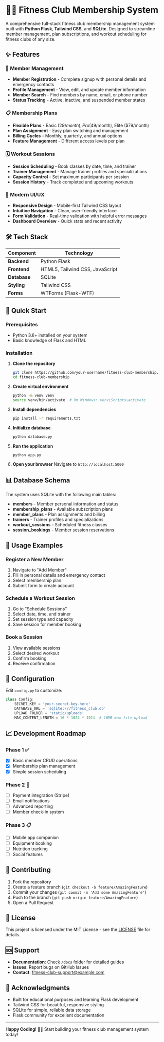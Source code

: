 # 🏋️‍♂️ Fitness Club Membership System

A comprehensive full-stack fitness club membership management system built with **Python Flask**, **Tailwind CSS**, and **SQLite**. Designed to streamline member management, plan subscriptions, and workout scheduling for fitness clubs of any size.

## ✨ Features

### 👥 Member Management

- **Member Registration** - Complete signup with personal details and emergency contacts
- **Profile Management** - View, edit, and update member information
- **Member Search** - Find members by name, email, or phone number
- **Status Tracking** - Active, inactive, and suspended member states

### 📋 Membership Plans

- **Flexible Plans** - Basic ($29/month), Pro ($49/month), Elite ($79/month)
- **Plan Assignment** - Easy plan switching and management
- **Billing Cycles** - Monthly, quarterly, and annual options
- **Feature Management** - Different access levels per plan

### 🗓️ Workout Sessions

- **Session Scheduling** - Book classes by date, time, and trainer
- **Trainer Management** - Manage trainer profiles and specializations
- **Capacity Control** - Set maximum participants per session
- **Session History** - Track completed and upcoming workouts

### 🎨 Modern UI/UX

- **Responsive Design** - Mobile-first Tailwind CSS layout
- **Intuitive Navigation** - Clean, user-friendly interface
- **Form Validation** - Real-time validation with helpful error messages
- **Dashboard Overview** - Quick stats and recent activity

## 🛠️ Tech Stack

| Component    | Technology                      |
| ------------ | ------------------------------- |
| **Backend**  | Python Flask                    |
| **Frontend** | HTML5, Tailwind CSS, JavaScript |
| **Database** | SQLite                          |
| **Styling**  | Tailwind CSS                    |
| **Forms**    | WTForms (Flask-WTF)             |

## 🚀 Quick Start

### Prerequisites

- Python 3.8+ installed on your system
- Basic knowledge of Flask and HTML

### Installation

1. **Clone the repository**

   ```bash
   git clone https://github.com/your-username/fitness-club-membership.git
   cd fitness-club-membership
   ```

2. **Create virtual environment**

   ```bash
   python -m venv venv
   source venv/bin/activate  # On Windows: venv\Scripts\activate
   ```

3. **Install dependencies**

   ```bash
   pip install -r requirements.txt
   ```

4. **Initialize database**

   ```bash
   python database.py
   ```

5. **Run the application**

   ```bash
   python app.py
   ```

6. **Open your browser**
   Navigate to `http://localhost:5000`

## 📊 Database Schema

The system uses SQLite with the following main tables:

- **members** - Member personal information and status
- **membership_plans** - Available subscription plans
- **member_plans** - Plan assignments and billing
- **trainers** - Trainer profiles and specializations
- **workout_sessions** - Scheduled fitness classes
- **session_bookings** - Member session reservations

## 🎯 Usage Examples

### Register a New Member

1. Navigate to "Add Member"
2. Fill in personal details and emergency contact
3. Select membership plan
4. Submit form to create account

### Schedule a Workout Session

1. Go to "Schedule Sessions"
2. Select date, time, and trainer
3. Set session type and capacity
4. Save session for member booking

### Book a Session

1. View available sessions
2. Select desired workout
3. Confirm booking
4. Receive confirmation

## 🔧 Configuration

Edit `config.py` to customize:

```python
class Config:
    SECRET_KEY = 'your-secret-key-here'
    DATABASE_URL = 'sqlite:///fitness_club.db'
    UPLOAD_FOLDER = 'static/uploads'
    MAX_CONTENT_LENGTH = 16 * 1024 * 1024  # 16MB max file upload
```

## 📈 Development Roadmap

### Phase 1 ✅

- [x] Basic member CRUD operations
- [x] Membership plan management
- [x] Simple session scheduling

### Phase 2 🚧

- [ ] Payment integration (Stripe)
- [ ] Email notifications
- [ ] Advanced reporting
- [ ] Member check-in system

### Phase 3 📋

- [ ] Mobile app companion
- [ ] Equipment booking
- [ ] Nutrition tracking
- [ ] Social features

## 🤝 Contributing

1. Fork the repository
2. Create a feature branch (`git checkout -b feature/AmazingFeature`)
3. Commit your changes (`git commit -m 'Add some AmazingFeature'`)
4. Push to the branch (`git push origin feature/AmazingFeature`)
5. Open a Pull Request

## 📝 License

This project is licensed under the MIT License - see the [LICENSE](LICENSE) file for details.

## 🆘 Support

- **Documentation**: Check `/docs` folder for detailed guides
- **Issues**: Report bugs on GitHub Issues
- **Contact**: fitness-club-support@example.com

## 🙏 Acknowledgments

- Built for educational purposes and learning Flask development
- Tailwind CSS for beautiful, responsive styling
- SQLite for simple, reliable data storage
- Flask community for excellent documentation

---

**Happy Coding! 🏋️‍♀️** Start building your fitness club management system today!
